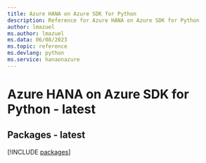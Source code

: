 ```yaml
---
title: Azure HANA on Azure SDK for Python
description: Reference for Azure HANA on Azure SDK for Python
author: lmazuel
ms.author: lmazuel
ms.data: 06/08/2023
ms.topic: reference
ms.devlang: python
ms.service: hanaonazure
---
```

# Azure HANA on Azure SDK for Python - latest
## Packages - latest
[!INCLUDE [packages](hana-on-azure-index.md)]